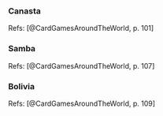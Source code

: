 ### Canasta

Refs: [@CardGamesAroundTheWorld, p. 101]

### Samba

Refs: [@CardGamesAroundTheWorld, p. 107]

### Bolivia


Refs: [@CardGamesAroundTheWorld, p. 109]
